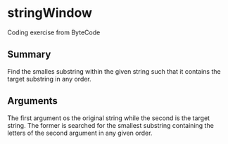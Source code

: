 # stringWindow

Coding exercise from ByteCode

## Summary

Find the smalles substring within the given string such that it contains the target substring in any order.

## Arguments

The first argument os the original string while the second is the target string.
The former is searched for the smallest substring containing the letters of the second argument in any given order.
